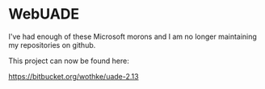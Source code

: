 # WebUADE

I've had enough of these Microsoft morons and I am no longer maintaining
my repositories on github.

This project can now be found here:


https://bitbucket.org/wothke/uade-2.13